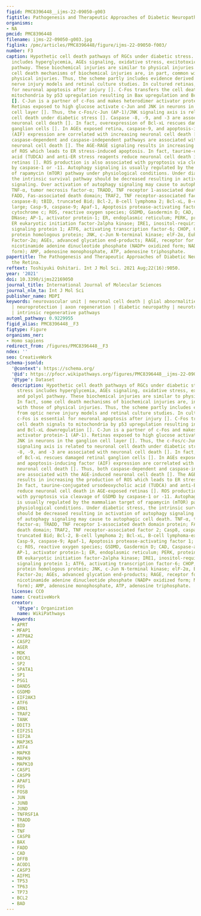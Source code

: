 ```yaml
---
figid: PMC8396448__ijms-22-09050-g003
figtitle: Pathogenesis and Therapeutic Approaches of Diabetic Neuropathy in the Retina
organisms:
- NA
pmcid: PMC8396448
filename: ijms-22-09050-g003.jpg
figlink: /pmc/articles/PMC8396448/figure/ijms-22-09050-f003/
number: F3
caption: Hypothetic cell death pathways of RGCs under diabetic stress. Diabetic stress
  includes hyperglycemia, AGEs signaling, oxidative stress, excitotoxicity, and polyol
  pathway. These biochemical injuries are similar to physical injuries. In fact, some
  cell death mechanisms of biochemical injuries are, in part, common with those of
  physical injuries. Thus, the scheme partly includes evidence derived from optic
  nerve injury models and retinal culture studies. In cultured retinas, c-Fos is essential
  for neuronal apoptosis after injury []. C-Fos transfers the cell death signals to
  mitochondria by p53 upregulation resulting in Bax upregulation and Bcl-xL downregulation
  []. C-Jun is a partner of c-Fos and makes heterodimer activator protein-1 (AP-1).
  Retinas exposed to high glucose activate c-Jun and JNK in neurons in the ganglion
  cell layer []. Thus, the c-Fos/c-Jun (AP-1)/JNK signaling axis is related to neuronal
  cell death under diabetic stress []. Caspase -8, -9, and -3 are associated with
  neuronal cell death []. In fact, overexpression of Bcl-xL rescues damaged retinal
  ganglion cells []. In AGEs exposed retina, caspase-9, and apoptosis-inducing factor
  (AIF) expression are correlated with increasing neuronal cell death []. Thus, both
  caspase-dependent and caspase-independent pathways are associated with the AGE-induced
  neuronal cell death []. The AGE-RAGE signaling results in increasing the production
  of ROS which leads to ER stress-induced apoptosis. In fact, taurine-conjugated ursodeoxycholic
  acid (TUDCA) and anti-ER stress reagents reduce neuronal cell death in AGE-exposed
  retinas []. ROS production is also associated with pyroptosis via cleavage of GSDMD
  by caspase-1 or -11. Autophagy signaling is usually regulated by the mammalian target
  of rapamycin (mTOR) pathway under physiological conditions. Under diabetic stress,
  the intrinsic survival pathway should be decreased resulting in activation of autophagy
  signaling. Over activation of autophagy signaling may cause to autophagic cell death.
  TNF-α, tumor necrosis factor-α; TRADD, TNF receptor 1-associated death domain protein;
  FADD, Fas-associated death domain; TRAF2, TNF receptor-associated factor 2; Casp8,
  caspase-8; tBID, truncated Bid; Bcl-2, B-cell lymphoma 2; Bcl-xL, B-cell lymphoma-extra
  large; Casp-9, caspase-9; Apaf-1, Apoptosis protease-activating factor 1; cyto c,
  cytochrome c; ROS, reactive oxygen species; GSDMD, Gasdermin D; CAD, Caspase-activated
  DNase; AP-1, activator protein-1; ER, endoplasmic reticulum; PERK, protein kinase-like
  ER eukaryotic initiation factor-2alpha kinase; IRE1, inositol-requiring ER-to-nucleus
  signaling protein 1; ATF6, activating transcription factor-6; CHOP, CCAAT/enhancer-binding
  protein homologous protein; JNK, c-Jun N-terminal kinase; elF-2α, Eukaryotic Initiation
  Factor-2α; AGEs, advanced glycation end-products; RAGE, receptor for AGEs; NADP,
  nicotinamide adenine dinucleotide phosphate (NADP+ oxidized form; NADPH reduced
  form); AMP, adenosine monophosphate, ATP, adenosine triphosphate.
papertitle: The Pathogenesis and Therapeutic Approaches of Diabetic Neuropathy in
  the Retina.
reftext: Toshiyuki Oshitari. Int J Mol Sci. 2021 Aug;22(16):9050.
year: '2021'
doi: 10.3390/ijms22169050
journal_title: International Journal of Molecular Sciences
journal_nlm_ta: Int J Mol Sci
publisher_name: MDPI
keywords: neurovascular unit | neuronal cell death | glial abnormalities | axon degeneration
  | neuroprotection | axon regeneration | diabetic neuropathy | neurotrophic factors
  | intrinsic regenerative pathways
automl_pathway: 0.9229955
figid_alias: PMC8396448__F3
figtype: Figure
organisms_ner:
- Homo sapiens
redirect_from: /figures/PMC8396448__F3
ndex: ''
seo: CreativeWork
schema-jsonld:
  '@context': https://schema.org/
  '@id': https://pfocr.wikipathways.org/figures/PMC8396448__ijms-22-09050-g003.html
  '@type': Dataset
  description: Hypothetic cell death pathways of RGCs under diabetic stress. Diabetic
    stress includes hyperglycemia, AGEs signaling, oxidative stress, excitotoxicity,
    and polyol pathway. These biochemical injuries are similar to physical injuries.
    In fact, some cell death mechanisms of biochemical injuries are, in part, common
    with those of physical injuries. Thus, the scheme partly includes evidence derived
    from optic nerve injury models and retinal culture studies. In cultured retinas,
    c-Fos is essential for neuronal apoptosis after injury []. C-Fos transfers the
    cell death signals to mitochondria by p53 upregulation resulting in Bax upregulation
    and Bcl-xL downregulation []. C-Jun is a partner of c-Fos and makes heterodimer
    activator protein-1 (AP-1). Retinas exposed to high glucose activate c-Jun and
    JNK in neurons in the ganglion cell layer []. Thus, the c-Fos/c-Jun (AP-1)/JNK
    signaling axis is related to neuronal cell death under diabetic stress []. Caspase
    -8, -9, and -3 are associated with neuronal cell death []. In fact, overexpression
    of Bcl-xL rescues damaged retinal ganglion cells []. In AGEs exposed retina, caspase-9,
    and apoptosis-inducing factor (AIF) expression are correlated with increasing
    neuronal cell death []. Thus, both caspase-dependent and caspase-independent pathways
    are associated with the AGE-induced neuronal cell death []. The AGE-RAGE signaling
    results in increasing the production of ROS which leads to ER stress-induced apoptosis.
    In fact, taurine-conjugated ursodeoxycholic acid (TUDCA) and anti-ER stress reagents
    reduce neuronal cell death in AGE-exposed retinas []. ROS production is also associated
    with pyroptosis via cleavage of GSDMD by caspase-1 or -11. Autophagy signaling
    is usually regulated by the mammalian target of rapamycin (mTOR) pathway under
    physiological conditions. Under diabetic stress, the intrinsic survival pathway
    should be decreased resulting in activation of autophagy signaling. Over activation
    of autophagy signaling may cause to autophagic cell death. TNF-α, tumor necrosis
    factor-α; TRADD, TNF receptor 1-associated death domain protein; FADD, Fas-associated
    death domain; TRAF2, TNF receptor-associated factor 2; Casp8, caspase-8; tBID,
    truncated Bid; Bcl-2, B-cell lymphoma 2; Bcl-xL, B-cell lymphoma-extra large;
    Casp-9, caspase-9; Apaf-1, Apoptosis protease-activating factor 1; cyto c, cytochrome
    c; ROS, reactive oxygen species; GSDMD, Gasdermin D; CAD, Caspase-activated DNase;
    AP-1, activator protein-1; ER, endoplasmic reticulum; PERK, protein kinase-like
    ER eukaryotic initiation factor-2alpha kinase; IRE1, inositol-requiring ER-to-nucleus
    signaling protein 1; ATF6, activating transcription factor-6; CHOP, CCAAT/enhancer-binding
    protein homologous protein; JNK, c-Jun N-terminal kinase; elF-2α, Eukaryotic Initiation
    Factor-2α; AGEs, advanced glycation end-products; RAGE, receptor for AGEs; NADP,
    nicotinamide adenine dinucleotide phosphate (NADP+ oxidized form; NADPH reduced
    form); AMP, adenosine monophosphate, ATP, adenosine triphosphate.
  license: CC0
  name: CreativeWork
  creator:
    '@type': Organization
    name: WikiPathways
  keywords:
  - APRT
  - MFAP1
  - ATP8A2
  - CASP2
  - AGER
  - MOK
  - DECR1
  - SP2
  - SPATA1
  - SP1
  - PSG1
  - DAND5
  - GSDMD
  - EIF2AK3
  - ATF6
  - ERN1
  - TRAF2
  - TANK
  - DDIT3
  - EIF2S1
  - EIF2A
  - MAP3K5
  - ATF4
  - MAPK8
  - MAPK9
  - MAPK10
  - CASP1
  - CASP9
  - APAF1
  - FOS
  - FOSB
  - JUN
  - JUNB
  - JUND
  - TNFRSF1A
  - TRADD
  - BID
  - TNF
  - CASP8
  - BAX
  - FADD
  - CAD
  - DFFB
  - ACOD1
  - CASP3
  - AIFM1
  - TP53
  - TP63
  - TP73
  - BCL2
  - BAD
---
```

